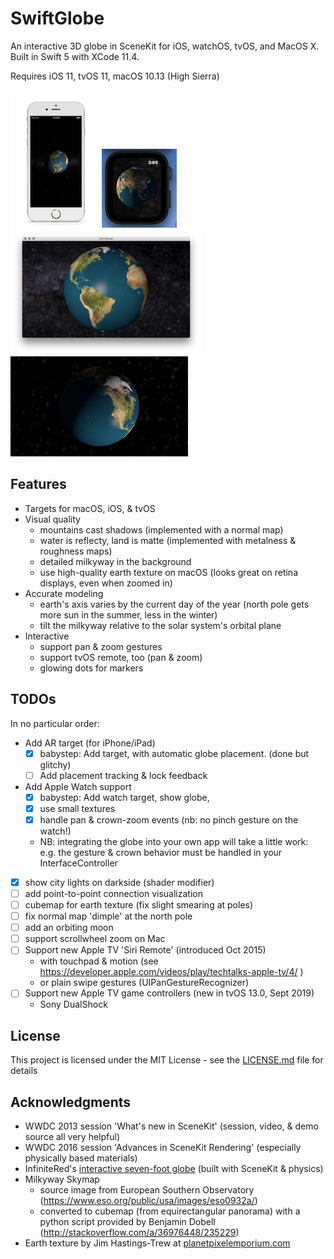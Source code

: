 # SwiftGlobe

An interactive 3D globe in SceneKit for iOS, watchOS, tvOS, and MacOS X.  Built in Swift 5 with XCode 11.4.

Requires iOS 11, tvOS 11, macOS 10.13 (High Sierra)


![Screenshot on iOS](readme-images/ios_screen.png)![Screenshot on Apple Watch](readme-images/watch.png)![Screenshot on MacOS X](readme-images/macos_screen.png)![Screenshot on tvOS](readme-images/tv_screen.png)


## Features

- Targets for macOS, iOS, & tvOS
- Visual quality
	- mountains cast shadows (implemented with a normal map)
	- water is reflecty, land is matte (implemented with metalness & roughness maps)
	- detailed milkyway in the background
	- use high-quality earth texture on macOS (looks great on retina displays, even when zoomed in)
- Accurate modeling
	- earth's axis varies by the current day of the year (north pole gets more sun in the summer, less in the winter)
	- tilt the milkyway relative to the solar system's orbital plane
- Interactive
	- support pan & zoom gestures
	- support tvOS remote, too (pan & zoom)
	- glowing dots for markers 

## TODOs

In no particular order:
- Add AR target (for iPhone/iPad)
    - [x] babystep: Add target, with automatic globe placement.  (done but glitchy)
    - [ ] Add placement tracking & lock feedback
- Add Apple Watch support
    - [x] babystep: Add watch target, show globe, 
    - [x] use small textures
    - [x] handle pan & crown-zoom events (nb: no pinch gesture on the watch!)
    - NB: integrating the globe into your own app will take a little work: e.g. the gesture & crown behavior must be handled in your InterfaceController
- [x] show city lights on darkside (shader modifier)
- [ ] add point-to-point connection visualization
- [ ] cubemap for earth texture (fix slight smearing at poles)
- [ ] fix normal map 'dimple' at the north pole
- [ ] add an orbiting moon
- [ ] support scrollwheel zoom on Mac
- [ ] Support new Apple TV 'Siri Remote' (introduced Oct 2015)
    - with touchpad & motion (see https://developer.apple.com/videos/play/techtalks-apple-tv/4/ )
    - or plain swipe gestures (UIPanGestureRecognizer)
- [ ] Support new Apple TV game controllers (new in tvOS 13.0, Sept 2019) 
    - Sony DualShock


## License

This project is licensed under the MIT License - see the [LICENSE.md](LICENSE.md) file for details

## Acknowledgments

* WWDC 2013 session 'What's new in SceneKit' (session, video, & demo source all very helpful)
* WWDC 2016 session 'Advances in SceneKit Rendering' (especially physically based materials)
* InfiniteRed's [interactive seven-foot globe](http://infinitered.com/2015/02/10/a-seven-foot-globe-running-on-os-x-and-an-ipad-app-created-using-rubymotion-and-scenekit/) (built with SceneKit & physics) 
* Milkyway Skymap
    * source image from European Southern Observatory (https://www.eso.org/public/usa/images/eso0932a/)
    * converted to cubemap (from equirectangular panorama) with a python script provided by Benjamin Dobell (http://stackoverflow.com/a/36976448/235229)
* Earth texture by Jim Hastings-Trew at [planetpixelemporium.com](http://planetpixelemporium.com/earth.html)



